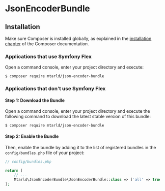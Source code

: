 # JsonEncoderBundle

## Installation

Make sure Composer is installed globally, as explained in the
[installation chapter](https://getcomposer.org/doc/00-intro.md)
of the Composer documentation.

### Applications that use Symfony Flex

Open a command console, enter your project directory and execute:

```console
$ composer require mtarld/json-encoder-bundle
```

### Applications that don't use Symfony Flex

#### Step 1: Download the Bundle

Open a command console, enter your project directory and execute the
following command to download the latest stable version of this bundle:

```console
$ composer require mtarld/json-encoder-bundle
```

#### Step 2: Enable the Bundle

Then, enable the bundle by adding it to the list of registered bundles
in the `config/bundles.php` file of your project:

```php
// config/bundles.php

return [
    // ...
    Mtarld\JsonEncoderBundle\JsonEncoderBundle::class => ['all' => true],
];
```
